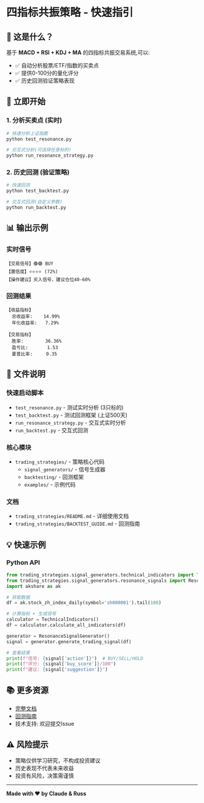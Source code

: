 # 四指标共振策略 - 快速指引

## 🎯 这是什么？

基于 **MACD + RSI + KDJ + MA** 的四指标共振交易系统,可以:
- ✅ 自动分析股票/ETF/指数的买卖点
- ✅ 提供0-100分的量化评分
- ✅ 历史回测验证策略表现

## 🚀 立即开始

### 1. 分析买卖点 (实时)

```bash
# 快速分析上证指数
python test_resonance.py

# 交互式分析(可选择任意标的)
python run_resonance_strategy.py
```

### 2. 历史回测 (验证策略)

```bash
# 快速回测
python test_backtest.py

# 交互式回测(自定义参数)
python run_backtest.py
```

## 📊 输出示例

### 实时信号
```
【交易信号】🟢🟢 BUY
【置信度】⭐⭐⭐⭐ (72%)
【操作建议】买入信号，建议仓位40-60%
```

### 回测结果
```
【收益指标】
  总收益率:    14.99%
  年化收益率:   7.29%

【交易指标】
  胜率:        36.36%
  盈亏比:       1.53
  夏普比率:     0.35
```

## 📁 文件说明

### 快速启动脚本
- `test_resonance.py` - 测试实时分析 (3只标的)
- `test_backtest.py` - 测试回测框架 (上证500天)
- `run_resonance_strategy.py` - 交互式实时分析
- `run_backtest.py` - 交互式回测

### 核心模块
- `trading_strategies/` - 策略核心代码
  - `signal_generators/` - 信号生成器
  - `backtesting/` - 回测框架
  - `examples/` - 示例代码

### 文档
- `trading_strategies/README.md` - 详细使用文档
- `trading_strategies/BACKTEST_GUIDE.md` - 回测指南

## 💡 快速示例

### Python API
```python
from trading_strategies.signal_generators.technical_indicators import TechnicalIndicators
from trading_strategies.signal_generators.resonance_signals import ResonanceSignalGenerator
import akshare as ak

# 获取数据
df = ak.stock_zh_index_daily(symbol='sh000001').tail(100)

# 计算指标 + 生成信号
calculator = TechnicalIndicators()
df = calculator.calculate_all_indicators(df)

generator = ResonanceSignalGenerator()
signal = generator.generate_trading_signal(df)

# 查看结果
print(f"信号: {signal['action']}")  # BUY/SELL/HOLD
print(f"评分: {signal['buy_score']}/100")
print(f"建议: {signal['suggestion']}")
```

## 📚 更多资源

- [完整文档](./trading_strategies/README.md)
- [回测指南](./trading_strategies/BACKTEST_GUIDE.md)
- 技术支持: 欢迎提交Issue

## ⚠️ 风险提示

- 策略仅供学习研究，不构成投资建议
- 历史表现不代表未来收益
- 投资有风险，决策需谨慎

---

**Made with ❤️ by Claude & Russ**
